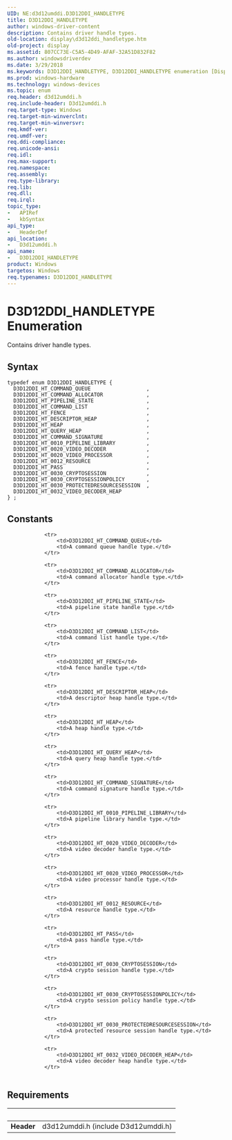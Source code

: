 ```yaml
---
UID: NE:d3d12umddi.D3D12DDI_HANDLETYPE
title: D3D12DDI_HANDLETYPE
author: windows-driver-content
description: Contains driver handle types.
old-location: display\d3d12ddi_handletype.htm
old-project: display
ms.assetid: 807CC73E-C5A5-4D49-AFAF-32A51D832F82
ms.author: windowsdriverdev
ms.date: 3/29/2018
ms.keywords: D3D12DDI_HANDLETYPE, D3D12DDI_HANDLETYPE enumeration [Display Devices], D3D12DDI_HT_0010_PIPELINE_LIBRARY, D3D12DDI_HT_0012_RESOURCE, D3D12DDI_HT_0020_VIDEO_DECODER, D3D12DDI_HT_0020_VIDEO_DECODE_STREAM, D3D12DDI_HT_0020_VIDEO_PROCESSOR, D3D12DDI_HT_0020_VIDEO_PROCESS_STREAM, D3D12DDI_HT_0030_CRYPTOSESSION, D3D12DDI_HT_0030_CRYPTOSESSIONPOLICY, D3D12DDI_HT_0030_PROTECTEDRESOURCESESSION, D3D12DDI_HT_0032_VIDEO_DECODER_HEAP, D3D12DDI_HT_COMMAND_ALLOCATOR, D3D12DDI_HT_COMMAND_LIST, D3D12DDI_HT_COMMAND_QUEUE, D3D12DDI_HT_COMMAND_SIGNATURE, D3D12DDI_HT_DESCRIPTOR_HEAP, D3D12DDI_HT_FENCE, D3D12DDI_HT_HEAP, D3D12DDI_HT_PASS, D3D12DDI_HT_PIPELINE_STATE, D3D12DDI_HT_QUERY_HEAP, d3d12umddi/D3D12DDI_HANDLETYPE, d3d12umddi/D3D12DDI_HT_0010_PIPELINE_LIBRARY, d3d12umddi/D3D12DDI_HT_0012_RESOURCE, d3d12umddi/D3D12DDI_HT_0020_VIDEO_DECODER, d3d12umddi/D3D12DDI_HT_0020_VIDEO_DECODE_STREAM, d3d12umddi/D3D12DDI_HT_0020_VIDEO_PROCESSOR, d3d12umddi/D3D12DDI_HT_0020_VIDEO_PROCESS_STREAM, d3d12umddi/D3D12DDI_HT_0030_CRYPTOSESSION, d3d12umddi/D3D12DDI_HT_0030_CRYPTOSESSIONPOLICY, d3d12umddi/D3D12DDI_HT_0030_PROTECTEDRESOURCESESSION, d3d12umddi/D3D12DDI_HT_0032_VIDEO_DECODER_HEAP, d3d12umddi/D3D12DDI_HT_COMMAND_ALLOCATOR, d3d12umddi/D3D12DDI_HT_COMMAND_LIST, d3d12umddi/D3D12DDI_HT_COMMAND_QUEUE, d3d12umddi/D3D12DDI_HT_COMMAND_SIGNATURE, d3d12umddi/D3D12DDI_HT_DESCRIPTOR_HEAP, d3d12umddi/D3D12DDI_HT_FENCE, d3d12umddi/D3D12DDI_HT_HEAP, d3d12umddi/D3D12DDI_HT_PASS, d3d12umddi/D3D12DDI_HT_PIPELINE_STATE, d3d12umddi/D3D12DDI_HT_QUERY_HEAP, display.d3d12ddi_handletype
ms.prod: windows-hardware
ms.technology: windows-devices
ms.topic: enum
req.header: d3d12umddi.h
req.include-header: D3d12umddi.h
req.target-type: Windows
req.target-min-winverclnt: 
req.target-min-winversvr: 
req.kmdf-ver: 
req.umdf-ver: 
req.ddi-compliance: 
req.unicode-ansi: 
req.idl: 
req.max-support: 
req.namespace: 
req.assembly: 
req.type-library: 
req.lib: 
req.dll: 
req.irql: 
topic_type:
-	APIRef
-	kbSyntax
api_type:
-	HeaderDef
api_location:
-	D3d12umddi.h
api_name:
-	D3D12DDI_HANDLETYPE
product: Windows
targetos: Windows
req.typenames: D3D12DDI_HANDLETYPE
---
```


# D3D12DDI_HANDLETYPE Enumeration
Contains driver handle types.

## Syntax
```
typedef enum D3D12DDI_HANDLETYPE {
  D3D12DDI_HT_COMMAND_QUEUE                  ,
  D3D12DDI_HT_COMMAND_ALLOCATOR              ,
  D3D12DDI_HT_PIPELINE_STATE                 ,
  D3D12DDI_HT_COMMAND_LIST                   ,
  D3D12DDI_HT_FENCE                          ,
  D3D12DDI_HT_DESCRIPTOR_HEAP                ,
  D3D12DDI_HT_HEAP                           ,
  D3D12DDI_HT_QUERY_HEAP                     ,
  D3D12DDI_HT_COMMAND_SIGNATURE              ,
  D3D12DDI_HT_0010_PIPELINE_LIBRARY          ,
  D3D12DDI_HT_0020_VIDEO_DECODER             ,
  D3D12DDI_HT_0020_VIDEO_PROCESSOR           ,
  D3D12DDI_HT_0012_RESOURCE                  ,
  D3D12DDI_HT_PASS                           ,
  D3D12DDI_HT_0030_CRYPTOSESSION             ,
  D3D12DDI_HT_0030_CRYPTOSESSIONPOLICY       ,
  D3D12DDI_HT_0030_PROTECTEDRESOURCESESSION  ,
  D3D12DDI_HT_0032_VIDEO_DECODER_HEAP
} ;
```

## Constants

<table>
            
                <tr>
                    <td>D3D12DDI_HT_COMMAND_QUEUE</td>
                    <td>A command queue handle type.</td>
                </tr>
            
                <tr>
                    <td>D3D12DDI_HT_COMMAND_ALLOCATOR</td>
                    <td>A command allocator handle type.</td>
                </tr>
            
                <tr>
                    <td>D3D12DDI_HT_PIPELINE_STATE</td>
                    <td>A pipeline state handle type.</td>
                </tr>
            
                <tr>
                    <td>D3D12DDI_HT_COMMAND_LIST</td>
                    <td>A command list handle type.</td>
                </tr>
            
                <tr>
                    <td>D3D12DDI_HT_FENCE</td>
                    <td>A fence handle type.</td>
                </tr>
            
                <tr>
                    <td>D3D12DDI_HT_DESCRIPTOR_HEAP</td>
                    <td>A descriptor heap handle type.</td>
                </tr>
            
                <tr>
                    <td>D3D12DDI_HT_HEAP</td>
                    <td>A heap handle type.</td>
                </tr>
            
                <tr>
                    <td>D3D12DDI_HT_QUERY_HEAP</td>
                    <td>A query heap handle type.</td>
                </tr>
            
                <tr>
                    <td>D3D12DDI_HT_COMMAND_SIGNATURE</td>
                    <td>A command signature handle type.</td>
                </tr>
            
                <tr>
                    <td>D3D12DDI_HT_0010_PIPELINE_LIBRARY</td>
                    <td>A pipeline library handle type.</td>
                </tr>
            
                <tr>
                    <td>D3D12DDI_HT_0020_VIDEO_DECODER</td>
                    <td>A video decoder handle type.</td>
                </tr>
            
                <tr>
                    <td>D3D12DDI_HT_0020_VIDEO_PROCESSOR</td>
                    <td>A video processor handle type.</td>
                </tr>
            
                <tr>
                    <td>D3D12DDI_HT_0012_RESOURCE</td>
                    <td>A resource handle type.</td>
                </tr>
            
                <tr>
                    <td>D3D12DDI_HT_PASS</td>
                    <td>A pass handle type.</td>
                </tr>
            
                <tr>
                    <td>D3D12DDI_HT_0030_CRYPTOSESSION</td>
                    <td>A crypto session handle type.</td>
                </tr>
            
                <tr>
                    <td>D3D12DDI_HT_0030_CRYPTOSESSIONPOLICY</td>
                    <td>A crypto session policy handle type.</td>
                </tr>
            
                <tr>
                    <td>D3D12DDI_HT_0030_PROTECTEDRESOURCESESSION</td>
                    <td>A protected resource session handle type.</td>
                </tr>
            
                <tr>
                    <td>D3D12DDI_HT_0032_VIDEO_DECODER_HEAP</td>
                    <td>A video decoder heap handle type.</td>
                </tr>
</table>


## Requirements
| &nbsp; | &nbsp; |
| ---- |:---- |
| **Header** | d3d12umddi.h (include D3d12umddi.h) |